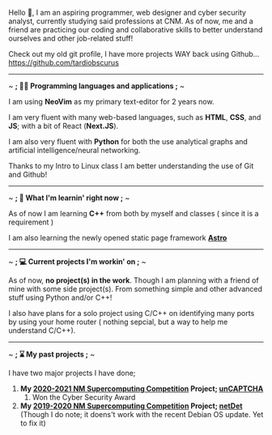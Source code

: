 Hello 👋, I am an aspiring programmer, web designer and cyber security analyst, currently studying said professions at CNM. As of now, me and a friend are practicing our coding and collaborative skills to better understand ourselves and other job-related stuff!

Check out my old git profile, I have more projects WAY back using Github... https://github.com/tardiobscurus

---

~ **; 👨‍💻 Programming languages and applications ;** ~

I am using **NeoVim** as my primary text-editor for 2 years now.

I am very fluent with many web-based languages, such as **HTML**, **CSS**, and **JS**; with a bit of React (**Next.JS**).

I am also very fluent with **Python** for both the use analytical graphs and artificial intelligence/neural networking.

Thanks to my Intro to Linux class I am better understanding the use of Git and Github!

---

~ **; 🎯 What I'm learnin' right now ;** ~

As of now I am learning **C++** from both by myself and classes ( since it is a requirement )

I am also learning the newly opened static page framework [**Astro**](https://github.com/withastro/astro)

---

~ **; 💻 Current projects I'm workin' on ;** ~

As of now, **no project(s) in the work**. Though I am planning with a friend of mine with some side project(s). From something simple and other advanced stuff using Python and/or C++!

I also have plans for a solo project using C/C++ on identifying many ports by using your home router ( nothing sepcial, but a way to help me understand C/C++).

---

~ **; ⌛ My past projects ;** ~

I have two major projects I have done;

1. **My [2020-2021 NM Supercomputing Competition](https://supercomputingchallenge.org/20-21/) Project; [unCAPTCHA](https://github.com/tardiobscurus/unCAPTCHA)**
    1. Won the Cyber Security Award
2. **My [2019-2020 NM Supercomputing Competition](https://supercomputingchallenge.org/19-20/) Project; [netDet](https://github.com/tardiobscurus/netDet)** (Though I do note; it doens't work with the recent Debian OS update. Yet to fix it)


